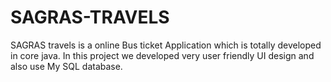 # SAGRAS-TRAVELS
SAGRAS travels is a online Bus ticket Application which is totally developed in core java. In this project we developed very user friendly UI design and also use My SQL database.
